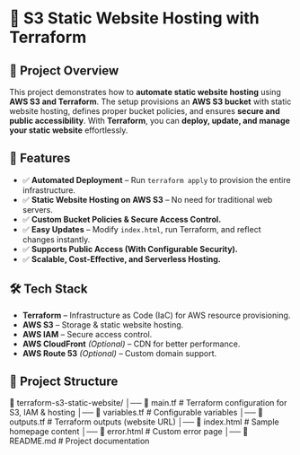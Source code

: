 # 🚀 S3 Static Website Hosting with Terraform

## 📌 Project Overview
This project demonstrates how to **automate static website hosting** using **AWS S3 and Terraform**. The setup provisions an **AWS S3 bucket** with static website hosting, defines proper bucket policies, and ensures **secure and public accessibility**. With **Terraform**, you can **deploy, update, and manage your static website** effortlessly.

## 🌟 Features
- ✅ **Automated Deployment** – Run `terraform apply` to provision the entire infrastructure.
- ✅ **Static Website Hosting on AWS S3** – No need for traditional web servers.
- ✅ **Custom Bucket Policies & Secure Access Control.**
- ✅ **Easy Updates** – Modify `index.html`, run Terraform, and reflect changes instantly.
- ✅ **Supports Public Access (With Configurable Security).**
- ✅ **Scalable, Cost-Effective, and Serverless Hosting.**

## 🛠 Tech Stack
- **Terraform** – Infrastructure as Code (IaC) for AWS resource provisioning.
- **AWS S3** – Storage & static website hosting.
- **AWS IAM** – Secure access control.
- **AWS CloudFront** *(Optional)* – CDN for better performance.
- **AWS Route 53** *(Optional)* – Custom domain support.

## 📂 Project Structure
📁 terraform-s3-static-website/ │── 📄 main.tf # Terraform configuration for S3, IAM & hosting │── 📄 variables.tf # Configurable variables │── 📄 outputs.tf # Terraform outputs (website URL) │── 📄 index.html # Sample homepage content │── 📄 error.html # Custom error page │── 📄 README.md # Project documentation




